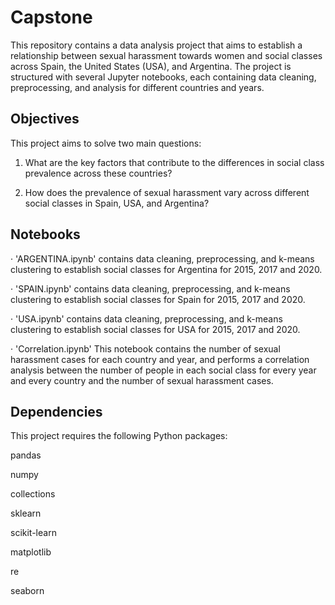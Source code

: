 # Capstone
This repository contains a data analysis project that aims to establish a relationship between sexual harassment towards women and social classes across Spain, the United States (USA), and Argentina. The project is structured with several Jupyter notebooks, each containing data cleaning, preprocessing, and analysis for different countries and years.

## Objectives
This project aims to solve two main questions:
  1. What are the key factors that contribute to the differences in social class prevalence across these countries?
  
  2. How does the prevalence of sexual harassment vary across different social classes in Spain, USA, and Argentina?


## Notebooks

  · 'ARGENTINA.ipynb' contains data cleaning, preprocessing, and k-means clustering to establish social classes for Argentina for 2015, 2017 and 2020.
  
  
  · 'SPAIN.ipynb' contains data cleaning, preprocessing, and k-means clustering to establish social classes for Spain for 2015, 2017 and 2020.
  
  
  · 'USA.ipynb' contains data cleaning, preprocessing, and k-means clustering to establish social classes for USA for 2015, 2017 and 2020.
  
  
  · 'Correlation.ipynb' This notebook contains the number of sexual harassment cases for each country and year, and performs a correlation analysis between the number of people in each social class for every year and every country and the number of sexual harassment cases.
  
  
## Dependencies
This project requires the following Python packages:

pandas

numpy

collections

sklearn

scikit-learn

matplotlib

re

seaborn
